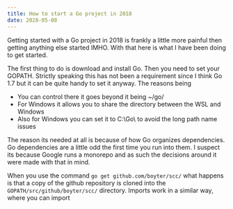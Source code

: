 ```yaml
---
title: How to start a Go project in 2018
date: 2028-05-08
---
```



Getting started with a Go project in 2018 is frankly a little more painful then getting anything else started IMHO. With that here is what I have been doing to get started.

The first thing to do is download and install Go. Then you need to set your GOPATH. Strictly speaking this has not been a requirement since I think Go 1.7 but it can be quite handy to set it anyway. The reasons being

 - You can control there it goes beyond it being ~/go/
 - For Windows it allows you to share the directory between the WSL and Windows
 - Also for Windows you can set it to C:\Go\ to avoid the long path name issues

The reason its needed at all is because of how Go organizes dependencies. Go dependencies are a little odd the first time you run into them. I suspect its because Google runs a monorepo and as such the decisions around it were made with that in mind.

When you use the command `go get github.com/boyter/scc/` what happens is that a copy of the github repository is cloned into the `GOPATH/src/github/boyter/scc/` directory. Imports work in a similar way, where you can import 